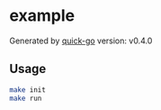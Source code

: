 # example

Generated by [quick-go](https://github.com/maguowei/quick-go) version: v0.4.0

## Usage

```bash
make init
make run
```
